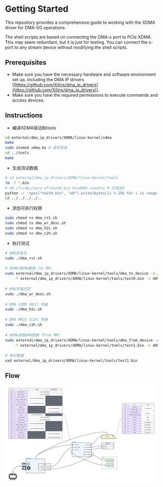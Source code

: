 # Getting Started

This repository provides a comprehensive guide to working with the XDMA driver for DMA-SG operations.

The shell scripts are based on connecting the DMA-s port to PCIe XDMA. This may seem redundant, but it is just for testing. You can connect the s-port to any stream device without modifying the shell scripts.

## Prerequisites

  * Make sure you have the necessary hardware and software environment set up, including the DMA IP drivers [[https://github.com/Xilinx/dma_ip_drivers](https://github.com/Xilinx/dma_ip_drivers)].
  * Make sure you have the required permissions to execute commands and access devices.

## Instructions

- 编译XDMA驱动和tools
``` bash
cd external/dma_ip_drivers/XDMA/linux-kernel/xdma
make
sudo insmod xdma.ko # 临时安装
cd ../tools
make
```

- 生成测试数据
``` bash
# cd external/dma_ip_drivers/XDMA/linux-kernel/tools
rm -f *.bin
# dd if=/dev/zero of=test0.bin bs=4096 count=1 # 生成全0
python -c 'open("test0.bin", "wb").write(bytes([i % 256 for i in range(4096)]))' # 生成递增数
cd ../../../../..
```

- 添加可执行权限
``` bash
sudo chmod +x dma_rst.sh
sudo chmod +x dma_wr_desc.sh
sudo chmod +x dma_h2c.sh
sudo chmod +x dma_c2h.sh
```

- 执行测试
``` bash
# DMA软复位
sudo ./dma_rst.sh

# XDMA写DMA数据（to MM）
sudo external/dma_ip_drivers/XDMA/linux-kernel/tools/dma_to_device -d /dev/xdma0_h2c_0 \
    -f external/dma_ip_drivers/XDMA/linux-kernel/tools/test0.bin -s 4096 -a 0 -c 1

# DMA写描述符
sudo ./dma_wr_desc.sh

# DMA S2MM（H2C）传输
sudo ./dma_h2c.sh

# DMA MM2S（C2H）传输
sudo ./dma_c2h.sh

# XDMA读取DMA数据（from MM）
sudo external/dma_ip_drivers/XDMA/linux-kernel/tools/dma_from_device -d /dev/xdma0_c2h_0 \
    -f external/dma_ip_drivers/XDMA/linux-kernel/tools/test1.bin -s 4096 -a 0 -c 1

# 核对数据
xxd external/dma_ip_drivers/XDMA/linux-kernel/tools/test1.bin
```

## Flow
<a href="fig/flow.png"><img width=900 src="fig/flow.png"/></a>
